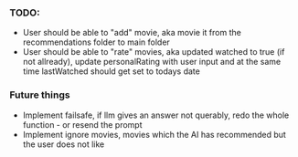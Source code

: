 
### TODO:
* User should be able to "add" movie, aka movie it from the recommendations folder to main folder
* User should be able to "rate" movies, aka updated watched to true (if not allready), update personalRating with user input and at the same time lastWatched should get set to todays date

### Future things
* Implement failsafe, if llm gives an answer not querably, redo the whole function - or resend the prompt
* Implement ignore movies, movies which the AI has recommended but the user does not like